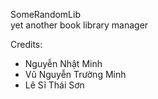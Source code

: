 SomeRandomLib  
yet another book library manager  

Credits:
- Nguyễn Nhật Minh  
- Vũ Nguyễn Trường Minh  
- Lê Sĩ Thái Sơn  
